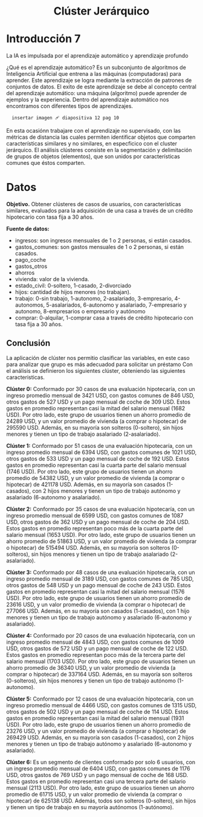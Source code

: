 <h1 align="center"> Clúster Jerárquico </h1>

# Introducción 7

La IA es impulsada por el aprendizaje automático y aprendizaje profundo

¿Qué es el aprendizaje automático? Es un subconjunto de algoritmos de Inteligencia Artificial que entrena a las máquinas (computadoras) para aprender. Este aprendizaje se logra mediante la extracción de patrones de conjuntos de datos.
El exito de este aprendizaje se debe al  concepto central del aprendizaje automático: una máquina (algoritmo) puede aprender de ejemplos y la experiencia.
Dentro del aprendizaje automático nos encontramos con diferentes tipos de aprendizajes.

      insertar imagen 🩹 diapositiva 12 pag 10


En esta ocasiónn trabajare con el aprendizaje no supervisado, con las métricas de distancia las cuales permiten identificar objetos que comparten características similares y no similares, en especficico con el cluster jerárquico. 
El análisis clústeres consiste en la segmentación y delimitación de grupos de objetos (elementos), que son unidos por características comunes que éstos comparten. 

# Datos
**Objetivo.** Obtener clústeres de casos de usuarios, con características similares, evaluados para la adquisición de una casa a través de un crédito hipotecario con tasa fija a 30 años.

**Fuente de datos:**

* ingresos: son ingresos mensuales de 1 o 2 personas, si están casados.
* gastos_comunes: son gastos mensuales de 1 o 2 personas, si están casados. 
* pago_coche
* gastos_otros
* ahorros
* vivienda: valor de la vivienda.
* estado_civil: 0-soltero, 1-casado, 2-divorciado
* hijos: cantidad de hijos menores (no trabajan).
* trabajo: 0-sin trabajo, 1-autonomo, 2-asalariado, 3-empresario, 4-autonomos, 5-asalariados, 6-autonomo y asalariado, 7-empresario y autonomo, 8-empresarios o empresario y autónomo 
* comprar: 0-alquilar, 1-comprar casa a través de crédito hipotecario con tasa fija a 30 años.

## Conclusión 

La aplicación de clúster nos permitio clasificar las variables, en este caso para analizar que grupo es más adecuadod para solicitar un préstamo
Con el análisis se definieron los siguientes clúster, obteniendo las siguientes caracteristicas.

**Clúster 0:** Conformado por 30 casos de una evaluación hipotecaría, con un ingreso promedio mensual de 3421 USD, con gastos comunes de 846 USD, otros gastos de 527 USD y un pago mensual de coche de 309 USD. Estos gastos en promedio representan casi la mitad del salario mensual (1682 USD). Por otro lado, este grupo de usuarios tienen un ahorro promedio de 24289 USD, y un valor promedio de vivienda (a comprar o hipotecar) de 295590 USD. Además, en su mayoría son solteros (0-soltero), sin hijos menores y tienen un tipo de trabajo asalariado (2-asalariado).

**Clúster 1:** Conformado por 51 casos de una evaluación hipotecaría, con un
ingreso promedio mensual de 6394 USD, con gastos comunes de 1021 USD,
otros gastos de 533 USD y un pago mensual de coche de 192 USD. Estos gastos
en promedio representan casi la cuarta parte del salario mensual (1746 USD). Por
otro lado, este grupo de usuarios tienen un ahorro promedio de 54382 USD, y un
valor promedio de vivienda (a comprar o hipotecar) de 421178 USD. Además, en
su mayoría son casados (1-casados), con 2 hijos menores y tienen un tipo de
trabajo autónomo y asalariado (6-autonomo y asalariado).

**Clúster 2:** Conformado por 35 casos de una evaluación hipotecaría, con un
ingreso promedio mensual de 6599 USD, con gastos comunes de 1087 USD,
otros gastos de 362 USD y un pago mensual de coche de 204 USD. Estos gastos
en promedio representan poco más de la cuarta parte del salario mensual (1653
USD). Por otro lado, este grupo de usuarios tienen un ahorro promedio de 51863
USD, y un valor promedio de vivienda (a comprar o hipotecar) de 515494 USD.
Además, en su mayoría son solteros (0-solteros), sin hijos menores y tienen un
tipo de trabajo asalariado (2-asalariado).

**Clúster 3:** Conformado por 48 casos de una evaluación hipotecaría, con un
ingreso promedio mensual de 3189 USD, con gastos comunes de 785 USD, otros
gastos de 548 USD y un pago mensual de coche de 243 USD. Estos gastos en
promedio representan casi la mitad del salario mensual (1576 USD). Por otro lado,
este grupo de usuarios tienen un ahorro promedio de 23616 USD, y un valor
promedio de vivienda (a comprar o hipotecar) de 277066 USD. Además, en su
mayoría son casados (1-casados), con 1 hijo menores y tienen un tipo de trabajo
autónomo y asalariado (6-autonomo y asalariado).

**Clúster 4:** Conformado por 20 casos de una evaluación hipotecaría, con un
ingreso promedio mensual de 4843 USD, con gastos comunes de 1009 USD,
otros gastos de 572 USD y un pago mensual de coche de 122 USD. Estos gastos
en promedio representan poco más de la tercera parte del salario mensual (1703
USD). Por otro lado, este grupo de usuarios tienen un ahorro promedio de 36340
USD, y un valor promedio de vivienda (a comprar o hipotecar) de 337164 USD.
Además, en su mayoría son solteros (0-solteros), sin hijos menores y tienen un
tipo de trabajo autónomo (1-autonomo).

**Clúster 5:** Conformado por 12 casos de una evaluación hipotecaría, con un
ingreso promedio mensual de 4466 USD, con gastos comunes de 1315 USD,
otros gastos de 502 USD y un pago mensual de coche de 114 USD. Estos gastos
en promedio representan casi la mitad del salario mensual (1931 USD). Por otro
lado, este grupo de usuarios tienen un ahorro promedio de 23276 USD, y un valor
promedio de vivienda (a comprar o hipotecar) de 269429 USD. Además, en su
mayoría son casados (1-casados), con 2 hijos menores y tienen un tipo de trabajo
autónomo y asalariado (6-autonomo y asalariado).


**Clúster 6:** Es un segmento de clientes conformado por solo 6 usuarios, con un ingreso promedio mensual de 6404 USD, con gastos comunes de 1176 USD, otros gastos de 769 USD y un pago mensual de coche de 168 USD. Estos gastos en promedio representan casi una tercera parte del salario mensual (2113 USD). Por otro lado, este grupo de usuarios tienen un ahorro promedio de 61715 USD, y un valor promedio de vivienda (a comprar o hipotecar) de 625138 USD. Además, todos son solteros (0-soltero), sin hijos y tienen un tipo de trabajo en su mayoría autónomos (1-autónomo).
